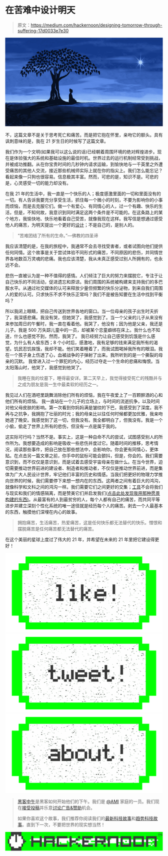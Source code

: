 # 在苦难中设计明天

> 原文：<https://medium.com/hackernoon/designing-tomorrow-through-suffering-17d0033e7e30>

![](img/38dd2b7e23b05ac60467698c2e7a400b.png)

不，这篇文章不是关于思考死亡和痛苦。而是把它抱在怀里，亲吻它的额头。具有讽刺意味的是，我在 21 岁生日的时候写了这篇文章。

我们作为一个文明(如果我可以这么说的话)已经朝着周围环境的绝对辉煌进步。现在是体验强大的系统和基础设施的最佳时机。世界过去的运行机制经常受到挑战，并被成功推翻。从在你宝贵时间的几秒钟内请求运输，到愉快地与一千英里之外遭受痛苦的其他人交流，接近那些机械师实际上就在你的指尖上。我们怎么能忘记？看起来像一只狗也很容易。信息极其丰富。然而，可悲的是，知识不是。可悲的是，心灵感受一切的能力却没有。

在我 21 年的生活中，我一直是一个快乐的人；极度感激里面的一切和里面没有的一切。有人告诉我要充分享受生活，抓住每一个微小的时刻，不要为影响你的小事而烦恼，而是去克服它们。做一个有爱心、有同情心的人，过一个有趣、快乐的生活，但是，不知何故，我意识到同时满足这两个条件是不可能的。在这条路上的某个地方，我愉快地、快乐地看着自己受苦，就像我现在这样。我写信是想通过感受他人的痛苦，为明天提出一个更好的[设计](https://hackernoon.com/tagged/design)；不是自己的，是别人的。

> “苦难团结了所有的生命。”—佛教的四圣谛

我应该清楚的是，在我的旅程中，我通常不会去寻找受害者，或者试图向他们提供任何同情。这个故事是关于尝试体验不同形式的痛苦，不同原因的悲伤，并同情世界各地数百万灵魂的悲痛。我也应该清楚，我从未真正感受过别人所拥有的，也永远不会。

悲伤一直被认为是一种不值得的感情。人们倾注了巨大的努力来摆脱它，专注于让自己快乐的不同活动，促进遗忘和原谅。我们周围的系统被构建来支持我们的多巴胺水平。从通过社交媒体的认可来释放少量但频繁的快乐分泌物，到来自我们周围人的爱的认可。只求快乐不求不快乐正常吗？我们不是被告知要在生活中找到平衡吗？

所以我闭上眼睛，把自己传送到世界各地的窗口。当一位母亲的孩子出生时夭折了，我深感悲痛。我没有哭，但她哭了，我感觉到了。当一个父亲的儿子从来没有来参加周日的午餐时，我一直在看着他。我哭了，他没有；因为他是父亲，我还是儿子。我是 500 万失踪儿童中的一员，却被某个恋童癖绑在床上。我什么也不知道，什么也感觉不到，然而，我哭了。
我已经努力让自己感受到饥饿是什么感觉，为什么有人偷东西；8 个小时后，感激地，我有足够的钱来满足我所有的渴望。饥民忍饥挨饿，我却不能。他们笑着睡着了，而我试图喝掉我所有的眼泪。我在一个孩子身上伤透了心，血被战争的子弹射了出来。我所听到的是一个撕裂的母亲的沉默。
我曾进入过一个罪犯的内心，经历过夺走一个生命的悲痛和悔恨。当太阳落山时，他哭了，我感觉到他哭了。

> 我睡在我的坟墓下，睡得最安详。第二天早上，我觉得接受死亡的残酷并与之成为朋友是我一生中最柔软的经历之一。

我见过人们在酒吧里跳舞消除他们所有的烦恼，我在午夜爱上了一百颗醉酒的心和他们所有的烦恼。
我一直站在一个儿子的立场上，与时间的流逝抗争，以及时间对他父母皮肤的影响。第一次看到你妈妈满是皱纹的下巴，我感受到了深度。我不再与之抗争，我拥抱了壮丽的时光；我的母亲比以往任何时候都更加优雅，我亲吻她道了晚安。我感觉到了这一切，但我没有。我全都明白了，但我没有。我是一个小偷，偷走了世界上所有的悲伤，但没有一点是属于我的。

这实际可行吗？当然不是。事实上，这是一种自命不凡的尝试，试图感受别人的所作所为。我想要造成的影响是吸收一些悲伤并度过它。随着时间的推移，思考情况，阅读那些事件，把自己放在那些想法中，会影响你。你会更有同情心，更体贴。在点击另一篇文章之前，你手中的鼠标可能会颤抖，但是，你会的。我们需要意识到，而不仅仅是意识到，而是试着去感受宇宙母亲在做什么。在当今世界，迫切需要推动世界前进的建设者、制造者和推动者，不仅仅是推动世界前进，而是集体为广大人民设计世界，牢记他们丰富的历史和情感。当我们把更好的物理力学推向世界的时候，我们需要停下来想一想内在的东西。这两者之间有着巨大的鸿沟，就像科学和文科之间的鸿沟一样。我们需要它们之间更好的交集；[工具](https://hackernoon.com/tagged/tools)不会将我们与现实和我们的情感隔离，而是赞美它们并启发我们([点击此处发现我用那种愿景构建的东西)](https://itunes.apple.com/ca/app/alpa/id1227324238?mt=8)。从最富有的人到最贫穷的人，每个人都有自己的痛苦，而共同平等进步并建立深刻个性化系统的唯一途径就是经历每个人的痛苦。剥去一个人最基本的东西，触摸他们深埋在内心的故事。

> 拥抱痛苦，生活痛苦，热爱痛苦，这是任何快乐都无法替代的快乐。憎恨和摆脱痛苦是任何痛苦都无法替代的痛苦。

在这个美丽的星球上度过了伟大的 21 年，并希望在未来的 21 年里把它建设得更好！

[![](img/50ef4044ecd4e250b5d50f368b775d38.png)](http://bit.ly/HackernoonFB)[![](img/979d9a46439d5aebbdcdca574e21dc81.png)](https://goo.gl/k7XYbx)[![](img/2930ba6bd2c12218fdbbf7e02c8746ff.png)](https://goo.gl/4ofytp)

> [黑客中午](http://bit.ly/Hackernoon)是黑客如何开始他们的下午。我们是 [@AMI](http://bit.ly/atAMIatAMI) 家庭的一员。我们现在[接受投稿](http://bit.ly/hackernoonsubmission)并乐意[讨论广告&赞助](mailto:partners@amipublications.com)机会。
> 
> 如果你喜欢这个故事，我们推荐你阅读我们的[最新科技故事](http://bit.ly/hackernoonlatestt)和[趋势科技故事](https://hackernoon.com/trending)。直到下一次，不要把世界的现实想当然！

![](img/be0ca55ba73a573dce11effb2ee80d56.png)